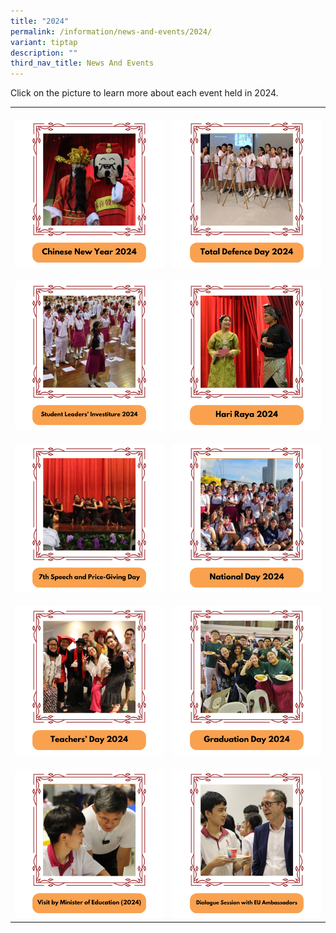```yaml
---
title: "2024"
permalink: /information/news-and-events/2024/
variant: tiptap
description: ""
third_nav_title: News And Events
---
```

<p>Click on the picture to learn more about each event held in 2024.</p>
<table style="minWidth: 50px">
<colgroup>
<col>
<col>
</colgroup>
<tbody>
<tr>
<th rowspan="1" colspan="1">
<p></p><a class="isomer-image-wrapper" href="/2024/chinese-new-year/"><img style="width: 100%" height="auto" width="100%" alt="" src="/images/Events/2024/cny_2024.png"></a>
</th>
<th rowspan="1" colspan="1">
<p></p><a class="isomer-image-wrapper" href="/2024/total-defence-day/"><img style="width: 100%" height="auto" width="100%" alt="" src="/images/Events/2024/td_2024.png"></a>
</th>
</tr>
<tr>
<td rowspan="1" colspan="1">
<p></p><a class="isomer-image-wrapper" href="/2024/student-leaders-investiture/"><img style="width: 100%" height="auto" width="100%" alt="" src="/images/Events/2024/investiture_2024.png"></a>
</td>
<td rowspan="1" colspan="1">
<p></p><a class="isomer-image-wrapper" href="/2024/hari-raya/"><img style="width: 100%" height="auto" width="100%" alt="" src="/images/Events/2024/hari_raya_2024.png"></a>
</td>
</tr>
<tr>
<td rowspan="1" colspan="1">
<p></p><a class="isomer-image-wrapper" href="/2024/speech-day/"><img style="width: 100%" height="auto" width="100%" alt="" src="/images/Events/2024/speech_day_2024.png"></a>
</td>
<td rowspan="1" colspan="1">
<p></p><a class="isomer-image-wrapper" href="/2024/national-day/"><img style="width: 100%" height="auto" width="100%" alt="" src="/images/Events/2024/national_day_2024.png"></a>
</td>
</tr>
<tr>
<td rowspan="1" colspan="1">
<p></p><a class="isomer-image-wrapper" href="/2024/teachers-day/"><img style="width: 100%" height="auto" width="100%" alt="" src="/images/Events/2024/teachers_day_2024.png"></a>
</td>
<td rowspan="1" colspan="1">
<p></p><a class="isomer-image-wrapper" href="/2024/graduation-day/"><img style="width: 100%" height="auto" width="100%" alt="" src="/images/Events/2024/graduation_2024.png"></a>
</td>
</tr>
<tr>
<td rowspan="1" colspan="1">
<p></p><a class="isomer-image-wrapper" href="/2024/minister-chan-chun-sing-s-visit/"><img style="width: 100%" height="auto" width="100%" alt="" src="/images/Events/2024/minister_visit_2024.png"></a>
</td>
<td rowspan="1" colspan="1">
<p></p><a class="isomer-image-wrapper" href="/2024/french-german-ambassador-s-visit/"><img style="width: 100%" height="auto" width="100%" alt="" src="/images/Events/2024/eu_visit_2024.png"></a>
</td>
</tr>
</tbody>
</table>
<p></p>